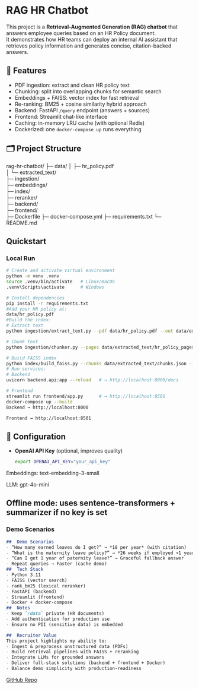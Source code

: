 # RAG HR Chatbot

This project is a **Retrieval-Augmented Generation (RAG) chatbot** that answers employee queries based on an HR Policy document.  
It demonstrates how HR teams can deploy an internal AI assistant that retrieves policy information and generates concise, citation-backed answers.
## 📌 Features
- PDF ingestion: extract and clean HR policy text
- Chunking: split into overlapping chunks for semantic search
- Embeddings + FAISS: vector index for fast retrieval
- Re-ranking: BM25 + cosine similarity hybrid approach
- Backend: FastAPI `/query` endpoint (answers + sources)
- Frontend: Streamlit chat-like interface
- Caching: in-memory LRU cache (with optional Redis)
- Dockerized: one `docker-compose up` runs everything
## 🗂 Project Structure
rag-hr-chatbot/
├─ data/
│  ├─ hr_policy.pdf  
│  └─ extracted_text/       
├─ ingestion/              
├─ embeddings/          
├─ index/                  
├─ reranker/           
├─ backend/         
├─ frontend/         
├─ Dockerfile
├─ docker-compose.yml
├─ requirements.txt
└─ README.md
##  Quickstart

### Local Run
```bash
# Create and activate virtual environment
python -m venv .venv
source .venv/bin/activate   # Linux/macOS
.venv\Scripts\activate      # Windows

# Install dependencies
pip install -r requirements.txt
#Add your HR policy at:
data/hr_policy.pdf
#Build the index:
# Extract text
python ingestion/extract_text.py --pdf data/hr_policy.pdf --out data/extracted_text/hr_policy_pages.json

# Chunk text
python ingestion/chunker.py --pages data/extracted_text/hr_policy_pages.json --out data/extracted_text/chunks.json

# Build FAISS index
python index/build_faiss.py --chunks data/extracted_text/chunks.json --out_dir index
# Run services:
# Backend
uvicorn backend.api:app --reload   # → http://localhost:8000/docs

# Frontend
streamlit run frontend/app.py      # → http://localhost:8501
docker-compose up --build
Backend → http://localhost:8000

Frontend → http://localhost:8501
```
## 🔑 Configuration
- **OpenAI API Key** (optional, improves quality)
  ```bash
  export OPENAI_API_KEY="your_api_key"
Embeddings: text-embedding-3-small

LLM: gpt-4o-mini

Offline mode: uses sentence-transformers + summarizer if no key is set
---

###  Demo Scenarios
```markdown
##  Demo Scenarios
- “How many earned leaves do I get?” → *18 per year* (with citation)  
- “What is the maternity leave policy?” → *26 weeks if employed >1 year* (with citation)  
- “Can I get 1 year of paternity leave?” → Graceful fallback answer  
- Repeat queries → Faster (cache demo)
##  Tech Stack
- Python 3.11
- FAISS (vector search)
- rank_bm25 (lexical reranker)
- FastAPI (backend)
- Streamlit (frontend)
- Docker + docker-compose
##  Notes
- Keep `/data` private (HR documents)
- Add authentication for production use
- Ensure no PII (sensitive data) is embedded

##  Recruiter Value
This project highlights my ability to:
- Ingest & preprocess unstructured data (PDFs)
- Build retrieval pipelines with FAISS + reranking
- Integrate LLMs for grounded answers
- Deliver full-stack solutions (backend + frontend + Docker)
- Balance demo simplicity with production-readiness
```
[GitHub Repo](https://github.com/faisalimam1/rag-hr-chatbot)

